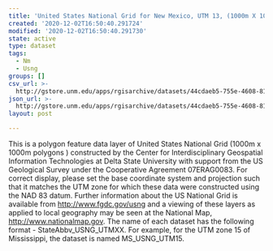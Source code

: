 ```yaml
---
title: 'United States National Grid for New Mexico, UTM 13, (1000m X 1000m polygons )'
created: '2020-12-02T16:50:40.291724'
modified: '2020-12-02T16:50:40.291730'
state: active
type: dataset
tags:
  - Nm
  - Usng
groups: []
csv_url: >-
  http://gstore.unm.edu/apps/rgisarchive/datasets/44cdaeb5-755e-4608-8177-c45e00d56eaf/nm_usng_utm13.derived.csv
json_url: >-
  http://gstore.unm.edu/apps/rgisarchive/datasets/44cdaeb5-755e-4608-8177-c45e00d56eaf/nm_usng_utm13.derived.json
layout: post

---
```

This is a polygon feature data layer of United States National Grid (1000m x
				1000m polygons ) constructed by the Center for Interdisciplinary Geospatial
				Information Technologies at Delta State University with support from the US
				Geological Survey under the Cooperative Agreement 07ERAG0083. For correct display,
				please set the base coordinate system and projection such that it matches the UTM
				zone for which these data were constructed using the NAD 83 datum. Further
				information about the US National Grid is available from http://www.fgdc.gov/usng
				and a viewing of these layers as applied to local geography may be seen at the
				National Map, http://www.nationalmap.gov. The name of each dataset has the following
				format - StateAbbv_USNG_UTMXX. For example, for the UTM zone 15 of Mississippi, the
				dataset is named MS_USNG_UTM15. 
